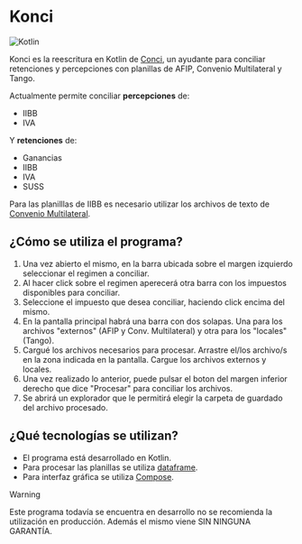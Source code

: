 # Konci
![Kotlin](https://img.shields.io/badge/kotlin-%237F52FF.svg?style=for-the-badge&logo=kotlin&logoColor=white)

Konci es la reescritura en Kotlin de [Conci](https://github.com/claaj/conci), un ayudante para conciliar retenciones y
percepciones con planillas de AFIP, Convenio Multilateral y Tango.

Actualmente permite conciliar **percepciones** de:
- IIBB
- IVA

Y **retenciones** de:
- Ganancias
- IIBB
- IVA
- SUSS

Para las planilllas de IIBB es necesario utilizar los archivos de texto de [Convenio Multilateral](https://www.ca.gob.ar/convenio-multilateral).

## ¿Cómo se utiliza el programa?
1. Una vez abierto el mismo, en la barra ubicada sobre el margen izquierdo seleccionar el regimen a conciliar.
2. Al hacer click sobre el regimen aperecerá otra barra con los impuestos disponibles para conciliar.
3. Seleccione el impuesto que desea conciliar, haciendo click encima del mismo.
4. En la pantalla principal habrá una barra con dos solapas. Una para los archivos "externos" (AFIP y Conv. Multilateral) y otra para los "locales" (Tango).
5. Cargué los archivos necesarios para procesar. Arrastre el/los archivo/s en la zona indicada en la pantalla. Cargue los archivos externos y locales.
6. Una vez realizado lo anterior, puede pulsar el boton del margen inferior derecho que dice "Procesar" para conciliar los archivos.
7. Se abrirá un explorador que le permitirá elegir la carpeta de guardado del archivo procesado.

## ¿Qué tecnologías se utilizan?
- El programa está desarrollado en Kotlin.
- Para procesar las planillas se utiliza [dataframe](https://github.com/Kotlin/dataframe).
- Para interfaz gráfica se utiliza [Compose](https://www.jetbrains.com/lp/compose-multiplatform/).


> [!WARNING]
> Este programa todavía se encuentra en desarrollo no se recomienda la utilización en producción.
>  Además el mismo viene SIN NINGUNA GARANTÍA.
